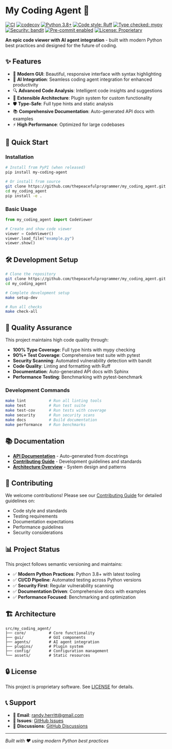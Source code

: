 # My Coding Agent 🚀

[![CI](https://github.com/thepeacefulprogrammer/my_coding_agent/workflows/CI/badge.svg)](https://github.com/thepeacefulprogrammer/my_coding_agent/actions)
[![codecov](https://codecov.io/gh/thepeacefulprogrammer/my_coding_agent/branch/main/graph/badge.svg)](https://codecov.io/gh/thepeacefulprogrammer/my_coding_agent)
[![Python 3.8+](https://img.shields.io/badge/python-3.8+-blue.svg)](https://www.python.org/downloads/)
[![Code style: Ruff](https://img.shields.io/badge/code%20style-ruff-000000.svg)](https://github.com/astral-sh/ruff)
[![Type checked: mypy](https://img.shields.io/badge/type%20checked-mypy-blue.svg)](https://github.com/python/mypy)
[![Security: bandit](https://img.shields.io/badge/security-bandit-green.svg)](https://github.com/PyCQA/bandit)
[![Pre-commit enabled](https://img.shields.io/badge/pre--commit-enabled-brightgreen?logo=pre-commit&logoColor=white)](https://github.com/pre-commit/pre-commit)
[![License: Proprietary](https://img.shields.io/badge/license-Proprietary-red.svg)](LICENSE)

**An epic code viewer with AI agent integration** - built with modern Python best practices and designed for the future of coding.

## ✨ Features

- 🎨 **Modern GUI**: Beautiful, responsive interface with syntax highlighting
- 🤖 **AI Integration**: Seamless coding agent integration for enhanced productivity  
- 🔍 **Advanced Code Analysis**: Intelligent code insights and suggestions
- 🎯 **Extensible Architecture**: Plugin system for custom functionality
- 🛡️ **Type-Safe**: Full type hints and static analysis
- 📚 **Comprehensive Documentation**: Auto-generated API docs with examples
- ⚡ **High Performance**: Optimized for large codebases

## 🚀 Quick Start

### Installation

```bash
# Install from PyPI (when released)
pip install my-coding-agent

# Or install from source
git clone https://github.com/thepeacefulprogrammer/my_coding_agent.git
cd my_coding_agent
pip install -e .
```

### Basic Usage

```python
from my_coding_agent import CodeViewer

# Create and show code viewer
viewer = CodeViewer()
viewer.load_file("example.py")
viewer.show()
```

## 🛠️ Development Setup

```bash
# Clone the repository
git clone https://github.com/thepeacefulprogrammer/my_coding_agent.git
cd my_coding_agent

# Complete development setup
make setup-dev

# Run all checks
make check-all
```

## 🧪 Quality Assurance

This project maintains high code quality through:

- **100% Type Coverage**: Full type hints with mypy checking
- **90%+ Test Coverage**: Comprehensive test suite with pytest
- **Security Scanning**: Automated vulnerability detection with bandit
- **Code Quality**: Linting and formatting with Ruff
- **Documentation**: Auto-generated API docs with Sphinx
- **Performance Testing**: Benchmarking with pytest-benchmark

### Development Commands

```bash
make lint          # Run all linting tools
make test          # Run test suite  
make test-cov      # Run tests with coverage
make security      # Run security scans
make docs          # Build documentation
make performance   # Run benchmarks
```

## 📚 Documentation

- **[API Documentation](https://thepeacefulprogrammer.github.io/my_coding_agent)** - Auto-generated from docstrings
- **[Contributing Guide](docs/CONTRIBUTING.md)** - Development guidelines and standards
- **[Architecture Overview](docs/architecture.md)** - System design and patterns

## 🤝 Contributing

We welcome contributions! Please see our [Contributing Guide](docs/CONTRIBUTING.md) for detailed guidelines on:

- Code style and standards
- Testing requirements  
- Documentation expectations
- Performance guidelines
- Security considerations

## 📊 Project Status

This project follows semantic versioning and maintains:

- ✅ **Modern Python Practices**: Python 3.8+ with latest tooling
- ✅ **CI/CD Pipeline**: Automated testing across Python versions
- ✅ **Security First**: Regular vulnerability scanning
- ✅ **Documentation Driven**: Comprehensive docs with examples
- ✅ **Performance Focused**: Benchmarking and optimization

## 🏗️ Architecture

```
src/my_coding_agent/
├── core/          # Core functionality
├── gui/           # GUI components
├── agents/        # AI agent integration  
├── plugins/       # Plugin system
├── config/        # Configuration management
└── assets/        # Static resources
```

## 🔒 License

This project is proprietary software. See [LICENSE](LICENSE) for details.

## 📞 Support

- 📧 **Email**: randy.herritt@gmail.com
- 🐛 **Issues**: [GitHub Issues](https://github.com/thepeacefulprogrammer/my_coding_agent/issues)
- 💬 **Discussions**: [GitHub Discussions](https://github.com/thepeacefulprogrammer/my_coding_agent/discussions)

---

*Built with ❤️ using modern Python best practices*